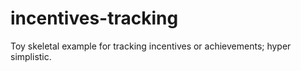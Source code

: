 # incentives-tracking
Toy skeletal example for tracking incentives or achievements; hyper simplistic.
